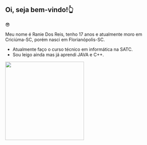 ## Oi, seja bem-vindo!👆

😎

Meu nome é Ranie Dos Reis, tenho 17 anos e atualmente moro em Criciúma-SC, porém nasci em Florianópolis-SC.

* Atualmente faço o curso técnico em informática na SATC.
* Sou leigo ainda mas já aprendi JAVA e C++.

<img src="https://i.pinimg.com/originals/83/82/aa/8382aa005af172690128f3439e3df0fd.jpg" width=250 weigth=250 >
